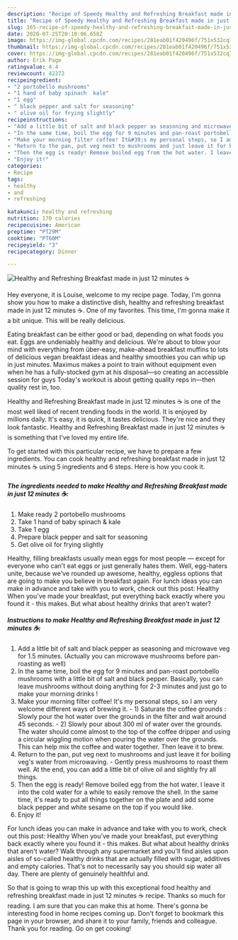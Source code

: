 ```yaml
---
description: "Recipe of Speedy Healthy and Refreshing Breakfast made in just 12 minutes ☕️"
title: "Recipe of Speedy Healthy and Refreshing Breakfast made in just 12 minutes ☕️"
slug: 165-recipe-of-speedy-healthy-and-refreshing-breakfast-made-in-just-12-minutes
date: 2020-07-25T20:10:06.658Z
image: https://img-global.cpcdn.com/recipes/281eab01f420496f/751x532cq70/healthy-and-refreshing-breakfast-made-in-just-12-minutes-☕️-recipe-main-photo.jpg
thumbnail: https://img-global.cpcdn.com/recipes/281eab01f420496f/751x532cq70/healthy-and-refreshing-breakfast-made-in-just-12-minutes-☕️-recipe-main-photo.jpg
cover: https://img-global.cpcdn.com/recipes/281eab01f420496f/751x532cq70/healthy-and-refreshing-breakfast-made-in-just-12-minutes-☕️-recipe-main-photo.jpg
author: Erik Page
ratingvalue: 4.4
reviewcount: 42272
recipeingredient:
- "2 portobello mushrooms"
- "1 hand of baby spinach  kale"
- "1 egg"
- " black pepper and salt for seasoning"
- " olive oil for frying slightly"
recipeinstructions:
- "Add a little bit of salt and black pepper as seasoning and microwave veg for 1.5 minutes. (Actually you can microwave mushrooms before pan-roasting as well)"
- "In the same time, boil the egg for 9 minutes and pan-roast portobello mushrooms with a little bit of salt and black pepper. Basically, you can leave mushrooms without doing anything for 2-3 minutes and just go to make your morning drinks !"
- "Make your morning filter coffee! It&#39;s my personal steps, so I am very welcome different ways of brewing it. 1) Saturate the coffee grounds : Slowly pour the hot water over the grounds in the filter and wait around 45 seconds. 2) Slowly pour about 300 ml of water over the grounds. The water should come almost to the top of the coffee dripper and using a circular wiggling motion when pouring the water over the grounds. This can help mix the coffee and water together. Then leave it to brew."
- "Return to the pan, put veg next to mushrooms and just leave it for boiling veg&#39;s water from microwaving.  Gently press mushrooms to roast them well. At the end, you can add a little bit of olive oil and slightly fry all things."
- "Then the egg is ready! Remove boiled egg from the hot water. I leave it into the cold water for a while to easily remove the shell. In the same time, it&#39;s ready to put all things together on the plate and add some black pepper and white sesame on the top if you would like."
- "Enjoy it!"
categories:
- Recipe
tags:
- healthy
- and
- refreshing

katakunci: healthy and refreshing 
nutrition: 170 calories
recipecuisine: American
preptime: "PT29M"
cooktime: "PT60M"
recipeyield: "3"
recipecategory: Dinner

---
```



![Healthy and Refreshing Breakfast made in just 12 minutes ☕️](https://img-global.cpcdn.com/recipes/281eab01f420496f/751x532cq70/healthy-and-refreshing-breakfast-made-in-just-12-minutes-☕️-recipe-main-photo.jpg)

Hey everyone, it is Louise, welcome to my recipe page. Today, I'm gonna show you how to make a distinctive dish, healthy and refreshing breakfast made in just 12 minutes ☕️. One of my favorites. This time, I'm gonna make it a bit unique. This will be really delicious.

Eating breakfast can be either good or bad, depending on what foods you eat. Eggs are undeniably healthy and delicious. We&#39;re about to blow your mind with everything from über-easy, make-ahead breakfast muffins to lots of delicious vegan breakfast ideas and healthy smoothies you can whip up in just minutes. Maximus makes a point to train without equipment even when he has a fully-stocked gym at his disposal—so creating an accessible session for guys Today&#39;s workout is about getting quality reps in—then quality rest in, too.

Healthy and Refreshing Breakfast made in just 12 minutes ☕️ is one of the most well liked of recent trending foods in the world. It is enjoyed by millions daily. It's easy, it is quick, it tastes delicious. They're nice and they look fantastic. Healthy and Refreshing Breakfast made in just 12 minutes ☕️ is something that I've loved my entire life.


To get started with this particular recipe, we have to prepare a few ingredients. You can cook healthy and refreshing breakfast made in just 12 minutes ☕️ using 5 ingredients and 6 steps. Here is how you cook it.

<!--inarticleads1-->

##### The ingredients needed to make Healthy and Refreshing Breakfast made in just 12 minutes ☕️:

1. Make ready 2 portobello mushrooms
1. Take 1 hand of baby spinach &amp; kale
1. Take 1 egg
1. Prepare  black pepper and salt for seasoning
1. Get  olive oil for frying slightly


Healthy, filling breakfasts usually mean eggs for most people — except for everyone who can&#39;t eat eggs or just generally hates them. Well, egg-haters unite, because we&#39;ve rounded up awesome, healthy, eggless options that are going to make you believe in breakfast again. For lunch ideas you can make in advance and take with you to work, check out this post: Healthy When you&#39;ve made your breakfast, put everything back exactly where you found it - this makes. But what about healthy drinks that aren&#39;t water? 

<!--inarticleads2-->

##### Instructions to make Healthy and Refreshing Breakfast made in just 12 minutes ☕️:

1. Add a little bit of salt and black pepper as seasoning and microwave veg for 1.5 minutes. (Actually you can microwave mushrooms before pan-roasting as well)
1. In the same time, boil the egg for 9 minutes and pan-roast portobello mushrooms with a little bit of salt and black pepper. Basically, you can leave mushrooms without doing anything for 2-3 minutes and just go to make your morning drinks !
1. Make your morning filter coffee! It&#39;s my personal steps, so I am very welcome different ways of brewing it. - 1) Saturate the coffee grounds : Slowly pour the hot water over the grounds in the filter and wait around 45 seconds. - 2) Slowly pour about 300 ml of water over the grounds. The water should come almost to the top of the coffee dripper and using a circular wiggling motion when pouring the water over the grounds. This can help mix the coffee and water together. Then leave it to brew.
1. Return to the pan, put veg next to mushrooms and just leave it for boiling veg&#39;s water from microwaving.  - Gently press mushrooms to roast them well. At the end, you can add a little bit of olive oil and slightly fry all things.
1. Then the egg is ready! Remove boiled egg from the hot water. I leave it into the cold water for a while to easily remove the shell. In the same time, it&#39;s ready to put all things together on the plate and add some black pepper and white sesame on the top if you would like.
1. Enjoy it!


For lunch ideas you can make in advance and take with you to work, check out this post: Healthy When you&#39;ve made your breakfast, put everything back exactly where you found it - this makes. But what about healthy drinks that aren&#39;t water? Walk through any supermarket and you&#39;ll find aisles upon aisles of so-called healthy drinks that are actually filled with sugar, additives and empty calories. That&#39;s not to necessarily say you should sip water all day. There are plenty of genuinely healthful and. 

So that is going to wrap this up with this exceptional food healthy and refreshing breakfast made in just 12 minutes ☕️ recipe. Thanks so much for reading. I am sure that you can make this at home. There's gonna be interesting food in home recipes coming up. Don't forget to bookmark this page in your browser, and share it to your family, friends and colleague. Thank you for reading. Go on get cooking!
